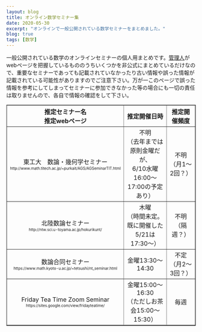 ```yaml
---
layout: blog
title: オンライン数学セミナー集
date: 2020-05-30
excerpt: "オンラインで一般公開されている数学セミナーをまとめました。"
blog: true
tags: [数学]
---
```


一般公開されている数学のオンラインセミナーの個人用まとめです。[管理人](https://twitter.com/non_archimedean)がwebページを把握しているもののうちいくつかを非公式にまとめているだけなので、重要なセミナーであっても記載されていなかったり古い情報や誤った情報が記載されている可能性がありますのでご注意下さい。万が一このページで誤った情報を参考にしてしまってセミナーに参加できなかった等の場合にも一切の責任は取りませんので、各自で情報の確認をして下さい。


<table border="1" cellpadding="5">
	<tr>
		<th align="center">
			推定セミナー名 <br> 推定webページ
		</th>
		<th align="center">
			推定開催日時
		</th>
		<th align="center">
			推定開催頻度
		</th>
	</tr>
	<tr>
		<td align="center">
			東工大　数論・幾何学セミナー <br> <font size = "1">http://www.math.titech.ac.jp/~purkait/AGS/AGSeminarTIT.html</font>
		</td>
		<td align="center">
			不明 <br> （去年までは原則金曜だが、 <br> 6/10水曜16:00～17:00の予定あり）
		</td>
		<td align="center">
			不明 <br> （月1～2回？）
		</td>
	</tr>
	<tr>
		<td align="center">
			北陸数論セミナー <br> <font size = "1">http://ntw.sci.u-toyama.ac.jp/hokurikunt/</font>
		</td>
		<td align="center">
			木曜 <br> （時間未定。 <br> 既に開催した5/21は17:30～）
		</td>
		<td align="center">
			不明 <br> （隔週？）
		</td>
	</tr>
	<tr>
		<td align="center">
			数論合同セミナー <br> <font size = "1">https://www.math.kyoto-u.ac.jp/~tetsushi/nt_seminar.html</font>
		</td>
		<td align="center">
			金曜13:30～14:30
		</td>
		<td align="center">
			不定 <br> （月2～3回？）
		</td>
	</tr>
	<tr>
		<td align="center">
			Friday Tea Time Zoom Seminar <br> <font size = "1">https://sites.google.com/view/fridayteatime/</font>
		</td>
		<td align="center">
			金曜15:00～16:30 <br> （ただしお茶会15:00～15:30）
		</td>
		<td align="center">
			毎週
		</td>
	</tr>
</table>

